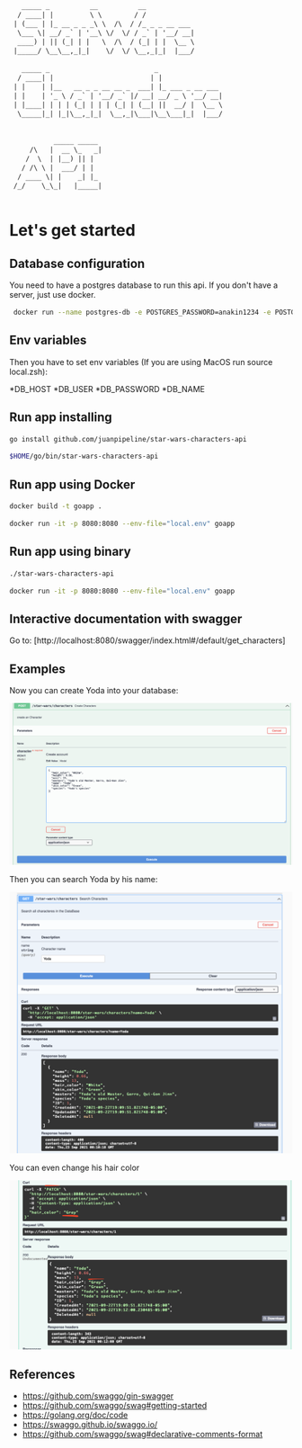 ```
   _____ _          __          __            
  / ____| |         \ \        / /            
 | (___ | |_ __ _ _ _\ \  /\  / /_ _ _ __ ___ 
  \___ \| __/ _` | '__\ \/  \/ / _` | '__/ __|
  ____) | || (_| | |   \  /\  / (_| | |  \__ \
 |_____/ \__\__,_|_|    \/  \/ \__,_|_|  |___/

   _____ _                          _                
  / ____| |                        | |               
 | |    | |__   __ _ _ __ __ _  ___| |_ ___ _ __ ___ 
 | |    | '_ \ / _` | '__/ _` |/ __| __/ _ \ '__/ __|
 | |____| | | | (_| | | | (_| | (__| ||  __/ |  \__ \
  \_____|_| |_|\__,_|_|  \__,_|\___|\__\___|_|  |___/
                                                     
                                                   
           _____ _____ 
     /\   |  __ \_   _|
    /  \  | |__) || |  
   / /\ \ |  ___/ | |  
  / ____ \| |    _| |_ 
 /_/    \_\_|   |_____|
                                                                                   
```

# Let's get started

## Database configuration

You need to have a postgres database to run this api. If you don't have a server, just use docker.

```bash
 docker run --name postgres-db -e POSTGRES_PASSWORD=anakin1234 -e POSTGRES_DB=characters -e POSTGRES_USER=anakin -p 5432:5432 postgres
```

## Env variables

Then you have to set env variables (If you are using MacOS run source local.zsh):

*DB_HOST
*DB_USER
*DB_PASSWORD
*DB_NAME

## Run app installing

```bash
go install github.com/juanpipeline/star-wars-characters-api
```

```bash
$HOME/go/bin/star-wars-characters-api
```

## Run app using Docker

```bash
docker build -t goapp .
```

```bash
docker run -it -p 8080:8080 --env-file="local.env" goapp
```

## Run app using binary

```bash
./star-wars-characters-api
```

```bash
docker run -it -p 8080:8080 --env-file="local.env" goapp
```

## Interactive documentation with swagger

Go to: [http://localhost:8080/swagger/index.html#/default/get_characters]

## Examples

Now you can create Yoda into your database:

![alt text](doc-assets/create_yoda.png)

Then you can search Yoda by his name:

![alt text](doc-assets/search_yoda.png)

You can even change his hair color

![alt text](doc-assets/update_yoda.png)

## References

* https://github.com/swaggo/gin-swagger
* https://github.com/swaggo/swag#getting-started
* https://golang.org/doc/code
* https://swaggo.github.io/swaggo.io/
* https://github.com/swaggo/swag#declarative-comments-format
